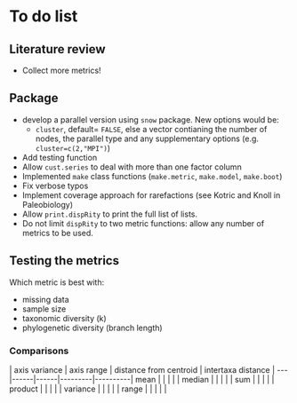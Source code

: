 # To do list

## Literature review
* Collect more metrics!

## Package
* develop a parallel version using `snow` package. New options would be:
  * `cluster`, default= `FALSE`, else a vector contianing the number of nodes, the parallel type and any supplementary options (e.g. `cluster=c(2,"MPI")`)
* Add testing function
* Allow `cust.series` to deal with more than one factor column
* Implemented `make` class functions (`make.metric`, `make.model`, `make.boot`) 
* Fix verbose typos
* Implement coverage approach for rarefactions (see Kotric and Knoll in Paleobiology)
* Allow `print.dispRity` to print the full list of lists.
* Do not limit `dispRity` to two metric functions: allow any number of metrics to be used.

## Testing the metrics
Which metric is best with:
* missing data
* sample size
* taxonomic diversity (k)
* phylogenetic diversity (branch length)

### Comparisons

   | axis variance | axis range | distance from centroid | intertaxa distance |
---|------|------|---------|----------|
mean | | | | |
median | | | | |
sum | | | | |
product | | | | |
variance | | | | |
range | | | | |
